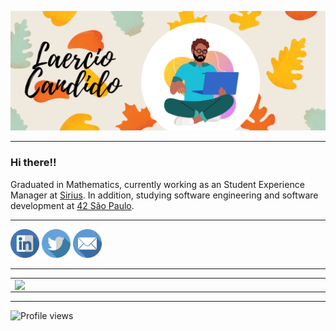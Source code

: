 ![Representação de Laercio sentado de pernas cruzadas com um notebook na mão em um fundo com folhas](https://github.com/LaercioCandido/LaercioCandido/blob/main/capa.png)

-------

### Hi there!!

Graduated in Mathematics, currently working as an Student Experience Manager at <a href="https://www.sirius.education/">Sirius</a>. In addition, studying software engineering and software development at <a href="https://www.42sp.org.br/">42 São Paulo</a>.

-------

<a href="https://www.linkedin.com/in/laerciocandido"><img src="https://github.com/LaercioCandido/LaercioCandido/blob/main/linkedin.png" alt="link pro linkedin" width="46"></img></a>
<a href="https://www.twitter.com/lahhalcandido"><img src="https://github.com/LaercioCandido/LaercioCandido/blob/main/twitter.png" alt="link pro twitter" width="46"></img></a>
<a href="mailto:lcs_junior@yahoo.com.br"><img src="https://github.com/LaercioCandido/LaercioCandido/blob/main/email.png" alt="mande-me um email" width="46"></img></a>


--------

<center>
<table>
    <tr>
        <td><img width="495px" align="left" src="https://github-readme-stats.vercel.app/api?username=laerciocandido&hide=prs,issues&theme=buefy"/></td>
        <td><img width="400px" align="left" src="https://github-readme-stats.vercel.app/api/top-langs/?username=laerciocandido&theme=buefy" /></td>
    </tr>   
</table>
</center>

--------


![Profile views](https://komarev.com/ghpvc/?username=laerciocandido&color=blue&style=flat)

